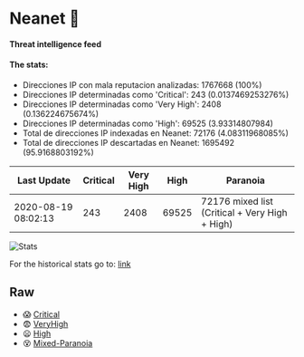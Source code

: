 # Neanet :hocho:
#### Threat intelligence feed
#### The stats:

- Direcciones IP con mala reputacion analizadas: 1767668 (100%)
- Direcciones IP determinadas como 'Critical':  243 (0.0137469253276%)
- Direcciones IP determinadas como 'Very High':  2408 (0.136224675674%)
- Direcciones IP determinadas como 'High':  69525 (3.93314807984)
- Total de direcciones IP indexadas en Neanet:  72176 (4.08311968085%)
- Total de direcciones IP descartadas en Neanet:  1695492 (95.9168803192%)

| Last Update | Critical | Very High | High | Paranoia |
| --- | --- | --- | --- | --- |
| 2020-08-19 08:02:13 | 243 | 2408 | 69525 | 72176 mixed list (Critical + Very High + High)|

![Stats](https://docs.google.com/spreadsheets/d/e/2PACX-1vSnaNMIXVabIpDJjufMlzH7poXnshF3mgd8Is1g9ytUEzVsP5my4Trn8f-xkoLLQ38xpL3HtmUexLo6/pubchart?oid=501124687&format=image)

For the historical stats go to: [link](/stats.csv)
## Raw
- :scream: [Critical](https://raw.githubusercontent.com/JavaGarcia/Neanet/master/blacklists/neanet_critical.txt)
- :fearful: [VeryHigh](https://raw.githubusercontent.com/JavaGarcia/Neanet/master/blacklists/neanet_veryHigh.txtt)
- :frowning: [High](https://raw.githubusercontent.com/JavaGarcia/Neanet/master/blacklists/neanet_high.txt)
- :dizzy_face: [Mixed-Paranoia](https://raw.githubusercontent.com/JavaGarcia/Neanet/master/blacklists/neanet_all.txt)


































































































































































































































































































